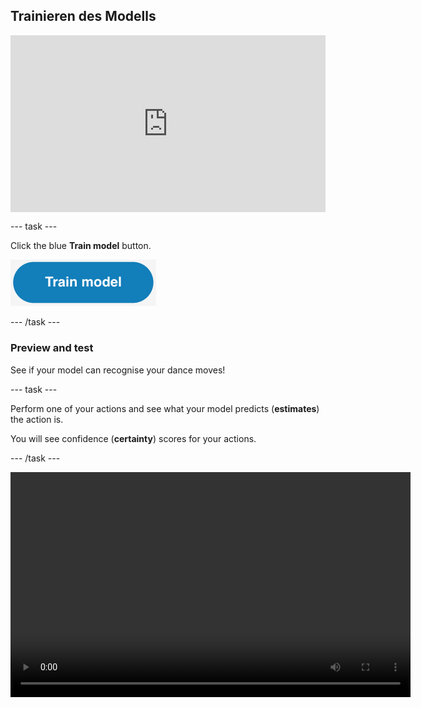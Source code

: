 ## Trainieren des Modells

<html>
  <div style="position: relative; overflow: hidden; padding-top: 56.25%;">
    <iframe style="position: absolute; top: 0; left: 0; right: 0; width: 100%; height: 100%; border: none;" src="https://www.youtube.com/embed/2VC3gnPk3Zw?rel=0&cc_load_policy=1" allowfullscreen allow="accelerometer; autoplay; clipboard-write; encrypted-media; gyroscope; picture-in-picture; web-share"></iframe>
  </div>
</html>

\--- task ---

Click the blue **Train model** button.

![The 'Train model' button.](images/train-model-button.png)

\--- /task ---

### Preview and test

See if your model can recognise your dance moves!

\--- task ---

Perform one of your actions and see what your model predicts (**estimates**) the action is.

You will see confidence (**certainty**) scores for your actions.

\--- /task ---

<video width="640" height="360" controls>
  <source src="images/discotest.mp4" type="video/mp4" alt="A screen recording showing the estimated action during testing with an overlay of a boy performing the dance move">
  
Your browser does not support the video tag.
</video>
